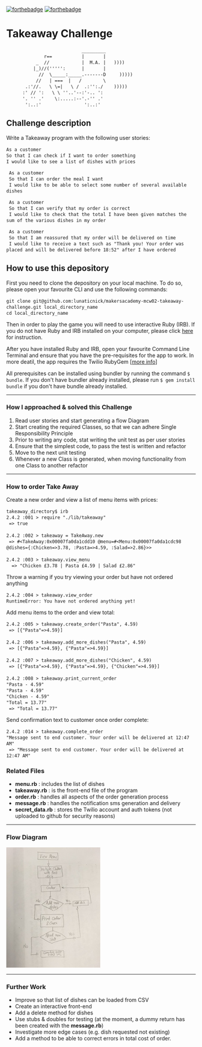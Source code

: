 [![forthebadge](http://forthebadge.com/images/badges/made-with-ruby.svg)](http://forthebadge.com) [![forthebadge](http://forthebadge.com/images/badges/uses-git.svg)](http://forthebadge.com)

Takeaway Challenge
==================
```
                            _________
              r==           |       |
           _  //            |  M.A. |   ))))
          |_)//(''''':      |       |
            //  \_____:_____.-------D     )))))
           //   | ===  |   /        \
       .:'//.   \ \=|   \ /  .:'':./    )))))
      :' // ':   \ \ ''..'--:'-.. ':
      '. '' .'    \:.....:--'.-'' .'
       ':..:'                ':..:'

 ```
## Challenge description

 Write a Takeaway program with the following user stories:

 ```
 As a customer
 So that I can check if I want to order something
 I would like to see a list of dishes with prices
```
```
 As a customer
 So that I can order the meal I want
 I would like to be able to select some number of several available dishes
```
```
 As a customer
 So that I can verify that my order is correct
 I would like to check that the total I have been given matches the sum of the various dishes in my order
```
```
 As a customer
 So that I am reassured that my order will be delivered on time
 I would like to receive a text such as "Thank you! Your order was placed and will be delivered before 18:52" after I have ordered
 ```
 ## How to use this depository
 First you need to clone the depository on your local machine. To do so, please open your favourite CLI and use the following commands:

 ```
 git clone git@github.com:lunaticnick/makersacademy-mcw02-takeaway-challenge.git local_directory_name
 cd local_directory_name
 ```

 Then in order to play the game you will need to use interactive Ruby (IRB). If you do not have Ruby and IRB installed on your computer, please click [here](https://www.ruby-lang.org/en/documentation/quickstart/) for instruction.

 After you have installed Ruby and IRB, open your favourite Command Line Terminal and ensure that you have the pre-requisites for the app to work. In more deatil, the app requires the Twilio RubyGem [[more info](https://github.com/twilio/twilio-ruby)]

 All prerequisites can be installed using bundler by running the command ```$ bundle```. If you don't have bundler already installed, please run ```$ gem install bundle``` if you don't have bundle already installed.

 ---

 ### How I approached & solved this Challenge
 1. Read user stories and start generating a flow Diagram
 2. Start creating the required Classes, so that we can adhere Single Responsibility Principle
 3. Prior to writing any code, stat writing the unit test as per user stories
 4. Ensure that the simplest code, to pass the test is written and refactor
 5. Move to the next unit testing
 6. Whenever a new Class is generated, when moving functionality from one Class to another refactor

---
### How to order Take Away

Create a new order and view a list of menu items with prices:

```
takeaway_directory$ irb
2.4.2 :001 > require "./lib/takeaway"
 => true

2.4.2 :002 > takeaway = TakeAway.new
 => #<TakeAway:0x00007fa0da1cdd10 @menu=#<Menu:0x00007fa0da1cdc98 @dishes={:Chicken=>3.78, :Pasta=>4.59, :Salad=>2.86}>>

2.4.2 :003 > takeaway.view_menu
  => "Chicken £3.78 | Pasta £4.59 | Salad £2.86"
```

Throw a warning if you try viewing your order but have not ordered anything
```
2.4.2 :004 > takeaway.view_order
RuntimeError: You have not ordered anything yet!
```

Add menu items to the order and view total:
```
2.4.2 :005 > takeaway.create_order("Pasta", 4.59)
 => [{"Pasta"=>4.59}]

2.4.2 :006 > takeaway.add_more_dishes("Pasta", 4.59)
 => [{"Pasta"=>4.59}, {"Pasta"=>4.59}]

2.4.2 :007 > takeaway.add_more_dishes("Chicken", 4.59)
 => [{"Pasta"=>4.59}, {"Pasta"=>4.59}, {"Chicken"=>4.59}]

2.4.2 :008 > takeaway.print_current_order
"Pasta - 4.59"
"Pasta - 4.59"
"Chicken - 4.59"
"Total = 13.77"
 => "Total = 13.77"
```

Send confirmation text to customer once order complete:
```
2.4.2 :014 > takeaway.complete_order
"Message sent to end customer. Your order will be delivered at 12:47 AM"
 => "Message sent to end customer. Your order will be delivered at 12:47 AM"
```

### Related Files
* **menu.rb** : includes the list of dishes
* **takeaway.rb** : is the front-end file of the program
* **order.rb** : handles all aspects of the order generation process
* **message.rb** : handles the notification sms generation and delivery
* **secret_data.rb** : stores the Twilio account and auth tokens (not uploaded to github for security reasons)

---

### Flow Diagram
![Flow Chart Diagram](./00_Notes/Flow_chart.JPG)

---

### Further Work
* Improve so that list of dishes can be loaded from CSV
* Create an interactive front-end
* Add a delete method for dishes
* Use stubs & doubles for testing (at the moment, a dummy return has been created with the **message.rb**)
* Investigate more edge cases (e.g. dish requested not existing)
* Add a method to be able to correct errors in total cost of order.
